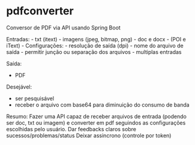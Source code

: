 # pdfconverter
Conversor de PDF via API usando Spring Boot

Entradas:
	- txt (itext) 
	- imagens (jpeg, bitmap, png) 
	- doc e docx - (POI e iText) 
	- 
Configurações:
 	- resolução de saída (dpi)
 	- nome do arquivo de saída
 	- permitir junção ou separação dos arquivos
 	- multiplas entradas	

Saída:
   - PDF  

Desejável:
   - ser pesquisável   
   - receber o arquivo com base64 para diminuição do consumo de banda

Resumo: 
	Fazer uma API capaz de receber arquivos de entrada (podendo ser doc, txt ou imagem) e converter
	em pdf seguindos as configurações escolhidas pelo usuário.
	Dar feedbacks claros sobre sucessos/problemas/status
	Deixar assincrono (controle por token)

